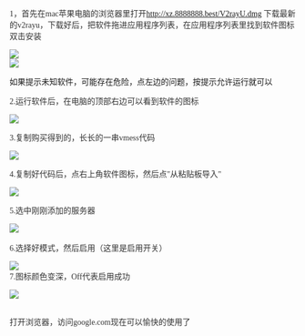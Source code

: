 <p style="color:#333333;font-family:&quot;font-size:14px;">
	1，首先在mac苹果电脑的浏览器里打开<a href="http://xz.8888888.best/V2rayU.dmg" target="_blank">http://xz.8888888.best/V2rayU.dmg</a>
	下载最新的v2rayu，下载好后，把软件拖进应用程序列表，在应用程序列表里找到软件图标双击安装
</p>
<p style="color:#333333;font-family:&quot;font-size:14px;">
	<img src="http://jpg.8888888.best/u1.jpg" /><br />
	<img src="http://jpg.8888888.best/u2.jpg" />
</p>
如果提示未知软件，可能存在危险，点左边的问题，按提示允许运行就可以
<p style="color:#333333;font-family:&quot;font-size:14px;">
	2.运行软件后，在电脑的顶部右边可以看到软件的图标
</p>
<p style="color:#333333;font-family:&quot;font-size:14px;">
		<img src="http://jpg.8888888.best/u3.jpg" />

</p>
<p style="color:#333333;font-family:&quot;font-size:14px;">
	3.复制购买得到的，长长的一串vmess代码
</p>
<p style="color:#333333;font-family:&quot;font-size:14px;">
			<img src="http://jpg.8888888.best/u4.jpg" />

</p>
<p style="color:#333333;font-family:&quot;font-size:14px;">
	4.复制好代码后，点右上角软件图标，然后点"从粘贴板导入"
</p>
<p style="color:#333333;font-family:&quot;font-size:14px;">
			<img src="http://jpg.8888888.best/u5.jpg" />

</p>
<p style="color:#333333;font-family:&quot;font-size:14px;">
	5.选中刚刚添加的服务器
</p>
<p style="color:#333333;font-family:&quot;font-size:14px;">
		<img src="http://jpg.8888888.best/u6.jpg" />
<br />
<br />
6.选择好模式，然后启用（这里是启用开关）
</p>
<p style="color:#333333;font-family:&quot;font-size:14px;">
		<img src="http://jpg.8888888.best/u7.jpg" />
<br />
7.图标颜色变深，Off代表启用成功
</p>
<p style="color:#333333;font-family:&quot;font-size:14px;">
			<img src="http://jpg.8888888.best/u8.jpg" />
</p>
<p style="color:#333333;font-family:&quot;font-size:14px;">
	<br />
打开浏览器，访问google.com现在可以愉快的使用了
</p>
